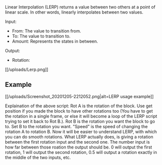 Linear Interpolation (LERP) returns a value between two others at a point of linear scale. In other words, linearly interpolates between two values.

Input:
- From: The value to transition from.
- To: The value to transition to.
- Amount: Represents the states in between.

Output:
- Rotation:

[[/uploads/Lerp.png]]

## Example

[[/uploads/Screenshot_20201205-2212052.png|alt=LERP usage example]]

Explaination of the above script: Rot A is the rotation of the block. Use get position if you made the block to have other rotations too (You have to get the rotation in a single frame, or else it will become a loop of the LERP script trying to set it back to Rot B.). Rot B is the rotation you want the block to go to. Set B to the rotation you want. "Speed" is the speed of changing the rotation A to rotation B. 
Now it will be easier to understand LERP, with which you can do smooth rotations.
What LERP actually does, is giving a rotation between the first rotation input and the second one. The number input is how far between those roation the output should be. 0 will output the first rotation, 1 will output the second rotation, 0.5 will output a rotation exactly in the middle of the two inputs, etc.